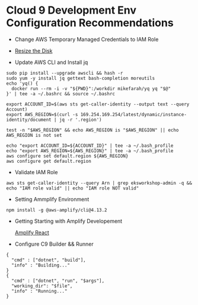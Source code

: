 # Cloud 9 Development Env Configuration Recommendations

- Change AWS Temporary Managed Credentials to IAM Role

- [Resize the Disk](https://docs.aws.amazon.com/cloud9/latest/user-guide/move-environment.html)

- Update AWS CLI and Install jq

```
sudo pip install --upgrade awscli && hash -r
sudo yum -y install jq gettext bash-completion moreutils
echo 'yq() {
  docker run --rm -i -v "${PWD}":/workdir mikefarah/yq yq "$@"
}' | tee -a ~/.bashrc && source ~/.bashrc

export ACCOUNT_ID=$(aws sts get-caller-identity --output text --query Account)
export AWS_REGION=$(curl -s 169.254.169.254/latest/dynamic/instance-identity/document | jq -r '.region')

test -n "$AWS_REGION" && echo AWS_REGION is "$AWS_REGION" || echo AWS_REGION is not set

echo "export ACCOUNT_ID=${ACCOUNT_ID}" | tee -a ~/.bash_profile
echo "export AWS_REGION=${AWS_REGION}" | tee -a ~/.bash_profile
aws configure set default.region ${AWS_REGION}
aws configure get default.region

```

- Validate IAM Role
```
aws sts get-caller-identity --query Arn | grep eksworkshop-admin -q && echo "IAM role valid" || echo "IAM role NOT valid"
```

- Setting Ammplify Environment

```
npm install -g @aws-amplify/cli@4.13.2
```
- Getting Starting with Amplify Developement

  [Amplify React](https://amplify-workshop.go-aws.com/30_adding_auth/10_adding_auth_back.html)
  
  
- Configure C9 Builder && Runner
```
{
  "cmd" : ["dotnet", "build"],
  "info" : "Building..."
}
{
  "cmd" : ["dotnet", "run", "$args"],
  "working_dir": "$file",
  "info" : "Running..."
}
```
